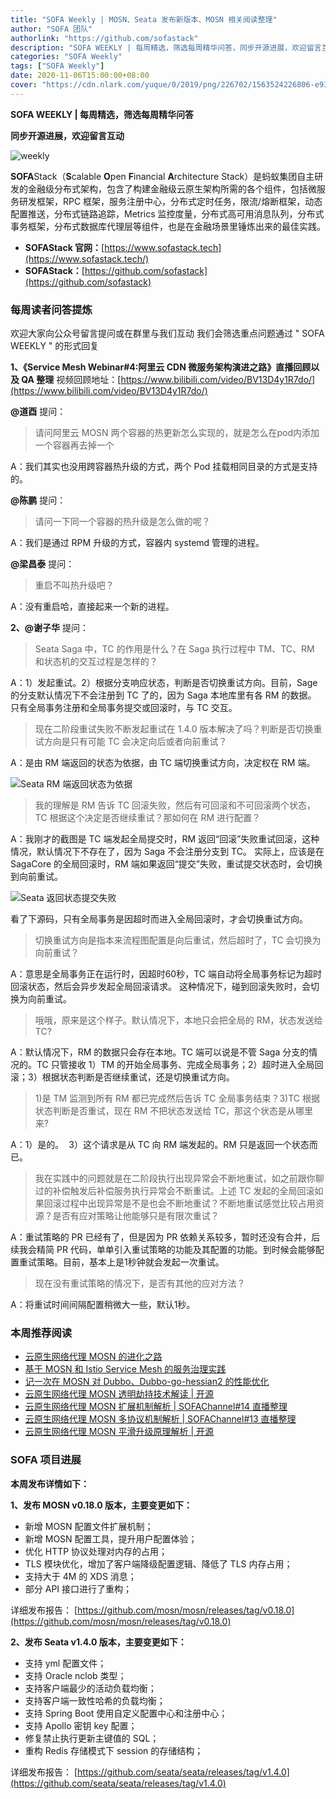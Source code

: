 ```yaml
---
title: "SOFA Weekly | MOSN、Seata 发布新版本、MOSN 相关阅读整理"
author: "SOFA 团队"
authorlink: "https://github.com/sofastack"
description: "SOFA WEEKLY | 每周精选，筛选每周精华问答，同步开源进展，欢迎留言互动。"
categories: "SOFA Weekly"
tags: ["SOFA Weekly"]
date: 2020-11-06T15:00:00+08:00
cover: "https://cdn.nlark.com/yuque/0/2019/png/226702/1563524226806-e93607a3-1b77-4ca2-8c3c-0384ab966154.png"
---
```


**SOFA WEEKLY | 每周精选，筛选每周精华问答**

**同步开源进展，欢迎留言互动**

![weekly](https://cdn.nlark.com/yuque/0/2019/jpeg/226702/1562925824761-fc720f21-9622-437b-a783-0b0729eda119.jpeg)

**SOFA**Stack（**S**calable **O**pen **F**inancial **A**rchitecture Stack）是蚂蚁集团自主研发的金融级分布式架构，包含了构建金融级云原生架构所需的各个组件，包括微服务研发框架，RPC 框架，服务注册中心，分布式定时任务，限流/熔断框架，动态配置推送，分布式链路追踪，Metrics 监控度量，分布式高可用消息队列，分布式事务框架，分布式数据库代理层等组件，也是在金融场景里锤炼出来的最佳实践。

- **SOFAStack 官网：**[https://www.sofastack.tech](https://www.sofastack.tech/)
- **SOFAStack：**[https://github.com/sofastack](https://github.com/sofastack)

### 每周读者问答提炼

欢迎大家向公众号留言提问或在群里与我们互动
我们会筛选重点问题通过 " SOFA WEEKLY " 的形式回复

**1、《Service Mesh Webinar#4:阿里云 CDN 微服务架构演进之路》直播回顾以及 QA 整理**
视频回顾地址：[https://www.bilibili.com/video/BV13D4y1R7do/](https://www.bilibili.com/video/BV13D4y1R7do/)

**@道酉** 提问：
> 请问阿里云 MOSN 两个容器的热更新怎么实现的，就是怎么在pod内添加一个容器再去掉一个

A：我们其实也没用跨容器热升级的方式，两个 Pod 挂载相同目录的方式是支持的。

**@陈鹏** 提问：

> 请问一下同一个容器的热升级是怎么做的呢？

A：我们是通过 RPM 升级的方式，容器内 systemd 管理的进程。

**@梁昌泰** 提问：

> 重启不叫热升级吧？

A：没有重启哈，直接起来一个新的进程。

**2、@谢子华** 提问：

> Seata Saga 中，TC 的作用是什么？在 Saga 执行过程中 TM、TC、RM 和状态机的交互过程是怎样的？

A：1）发起重试。2）根据分支响应状态，判断是否切换重试方向。目前，Sage 的分支默认情况下不会注册到 TC 了的，因为 Saga 本地库里有各 RM 的数据。 只有全局事务注册和全局事务提交或回滚时，与 TC 交互。

> 现在二阶段重试失败不断发起重试在 1.4.0 版本解决了吗？判断是否切换重试方向是只有可能 TC 会决定向后或者向前重试？

A：是由 RM 端返回的状态为依据，由 TC 端切换重试方向，决定权在 RM 端。

![Seata RM 端返回状态为依据](https://cdn.nlark.com/yuque/0/2020/png/226702/1604649762043-76fd2556-1b86-4718-9521-fbf0e0b7e800.png)

> 我的理解是 RM 告诉 TC 回滚失败，然后有可回滚和不可回滚两个状态，TC 根据这个决定是否继续重试？那如何在 RM 进行配置？

A：我刚才的截图是 TC 端发起全局提交时，RM 返回“回滚”失败重试回滚，这种情况，默认情况下不存在了，因为 Saga 不会注册分支到 TC。 实际上，应该是在 SagaCore 的全局回滚时，RM 端如果返回“提交”失败，重试提交状态时，会切换到向前重试。

![Seata 返回状态提交失败](https://cdn.nlark.com/yuque/0/2020/png/226702/1604649762068-bee412b1-72be-4862-923f-14b49f08c827.png)

看了下源码，只有全局事务是因超时而进入全局回滚时，才会切换重试方向。

> 切换重试方向是指本来流程图配置是向后重试，然后超时了，TC 会切换为向前重试？

A：意思是全局事务正在运行时，因超时60秒，TC 端自动将全局事务标记为超时回滚状态，然后会异步发起全局回滚请求。 这种情况下，碰到回滚失败时，会切换为向前重试。

> 哦哦，原来是这个样子。默认情况下，本地只会把全局的 RM，状态发送给 TC?

A：默认情况下，RM 的数据只会存在本地。TC 端可以说是不管 Saga 分支的情况的。TC 只管接收 1）TM 的开始全局事务、完成全局事务；2）超时进入全局回滚；3）根据状态判断是否继续重试，还是切换重试方向。

> 1)是 TM 监测到所有 RM 都已完成然后告诉 TC 全局事务结束？3)TC 根据状态判断是否重试，现在 RM 不把状态发送给 TC，那这个状态是从哪里来?

A：1）是的。  3）这个请求是从 TC 向 RM 端发起的。RM 只是返回一个状态而已。

> 我在实践中的问题就是在二阶段执行出现异常会不断地重试，如之前跟你聊过的补偿触发后补偿服务执行异常会不断重试。上述 TC 发起的全局回滚如果回滚过程中出现异常是不是也会不断地重试？不断地重试感觉比较占用资源？是否有应对策略让他能够只是有限次重试？

A：重试策略的 PR 已经有了，但是因为 PR 依赖关系较多，暂时还没有合并，后续我会精简 PR 代码，单单引入重试策略的功能及其配置的功能。到时候会能够配置重试策略。目前，基本上是1秒钟就会发起一次重试。

> 现在没有重试策略的情况下，是否有其他的应对方法？

A：将重试时间间隔配置稍微大一些，默认1秒。

### 本周推荐阅读

- [云原生网络代理 MOSN 的进化之路](/blog/cloud-native-network-proxy-mosn-evolutionary-path/)
- [基于 MOSN 和 Istio Service Mesh 的服务治理实践](/blog/mosn-istio-service-mesh/)
- [记一次在 MOSN 对 Dubbo、Dubbo-go-hessian2 的性能优化](/blog/mosn-dubbo-dubbo-go-hessian2-performance-optimization/)
- [云原生网络代理 MOSN 透明劫持技术解读 | 开源](/blog/mosn-transparent-hijacking/)
- [云原生网络代理 MOSN 扩展机制解析 | SOFAChannel#14 直播整理](/blog/sofa-channel-14-retrospect/)
- [云原生网络代理 MOSN 多协议机制解析 | SOFAChannel#13 直播整理](/blog/sofa-channel-13-retrospect/)
- [云原生网络代理 MOSN 平滑升级原理解析 | 开源](http://mp.weixin.qq.com/s?__biz=MzUzMzU5Mjc1Nw==&mid=2247485819&idx=1&sn=0c2e6603860e4690425864fc3350e07d&chksm=faa0e6a1cdd76fb7c5cedf83580bcd61b27516aa42dd7ed0693e62c318391139ee09644debb9&scene=21)

### SOFA 项目进展

**本周发布详情如下：**

**1、发布 MOSN v0.18.0 版本，主要变更如下：**

- 新增 MOSN 配置文件扩展机制；
- 新增 MOSN 配置工具，提升用户配置体验；
- 优化 HTTP 协议处理对内存的占用；
- TLS 模块优化，增加了客户端降级配置逻辑、降低了 TLS 内存占用；
- 支持大于 4M 的 XDS 消息；
- 部分 API 接口进行了重构；

详细发布报告：
[https://github.com/mosn/mosn/releases/tag/v0.18.0](https://github.com/mosn/mosn/releases/tag/v0.18.0)

**2、发布 Seata v1.4.0 版本，主要变更如下：**

- 支持 yml 配置文件；
- 支持 Oracle nclob 类型；
- 支持客户端最少的活动负载均衡；
- 支持客户端一致性哈希的负载均衡；
- 支持 Spring Boot 使用自定义配置中心和注册中心；
- 支持 Apollo 密钥 key 配置；
- 修复禁止执行更新主键值的 SQL；
- 重构 Redis 存储模式下 session 的存储结构；

详细发布报告：
[https://github.com/seata/seata/releases/tag/v1.4.0](https://github.com/seata/seata/releases/tag/v1.4.0)
